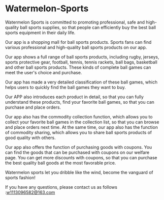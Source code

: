 # Watermelon-Sports
Watermelon Sports is committed to promoting professional, safe and high-quality ball sports supplies, so that people can efficiently buy the best ball sports equipment in their daily life.

Our app is a shopping mall for ball sports products. Sports fans can find various professional and high-quality ball sports products on our app.

Our app shows a full range of ball sports products, including rugby, jerseys, sports protective gear, football, tennis, tennis rackets, ball bags, basketball and other ball sports products. These kinds of complete ball games can meet the user's choice and purchase.

Our app has made a very detailed classification of these ball games, which helps users to quickly find the ball games they want to buy.

Our APP also introduces each product in detail, so that you can fully understand these products, find your favorite ball games, so that you can purchase and place orders.

Our app also has the commodity collection function, which allows you to collect your favorite ball games in the collection list, so that you can browse and place orders next time. At the same time, our app also has the function of commodity sharing, which allows you to share ball sports products of good quality with others.

Our app also offers the function of purchasing goods with coupons. You can find the goods that can be purchased with coupons on our welfare page. You can get more discounts with coupons, so that you can purchase the best quality ball goods at the most favorable price.

Watermelon sports let you dribble like the wind, become the vanguard of sports fashion!

If you have any questions, please contact us as follows :w1113096582@163.com
